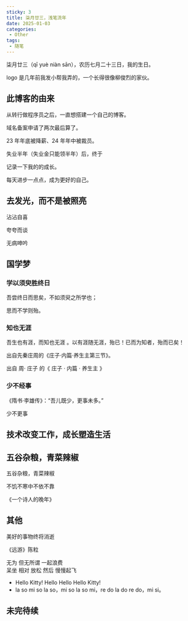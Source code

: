 ```yaml
---
sticky: 3
title: 柒月廿三，浅笔流年
date: 2025-01-03
categories:
 - Other
tags:
 - 随笔
---
```


柒月廿三（qī yuè niàn sān），农历七月二十三日，我的生日。

logo 是几年前我发小帮我弄的，一个长得很像柳俊烈的家伙。

## 此博客的由来

从转行做程序员之后，一直想搭建一个自己的博客。

域名备案申请了两次最后算了。

23 年年底被降薪、24 年年中被裁员。 

失业半年（失业金只能领半年）后，终于

记录一下我的的成长。

每天进步一点点，成为更好的自己。

## 去发光，而不是被照亮

沾沾自喜  

夸夸而谈

无病呻吟


## 国学梦
### 学以须臾胜终日

吾尝终日而思矣，不如须臾之所学也；

思而不学则殆。

### 知也无涯

吾生也有涯，而知也无涯 。以有涯随无涯，殆已！已而为知者，殆而已矣！

出自先秦庄周的《庄子·内篇·养生主第三节》。  

出自 周⋅ 庄子 的《 庄子 · 内篇 · 养生主 》  

### 少不经事

《隋书·李雄传》：“吾儿既少，更事未多。”

少不更事

## 技术改变工作，成长塑造生活

## 五谷杂粮，青菜辣椒

五谷杂粮，青菜辣椒

不饥不寒中不依不靠

《一个诗人的晚年》

## 其他

美好的事物终将消逝

《远游》陈粒

无为 但无所谓 一起浪费  
呆坐 相对 放松 然后 慢慢起飞

- Hello Kitty! Hello Hello Hello Kitty! 
- la so mi so la so，mi so la so mi，re do la do re do，mi si。


## 未完待续